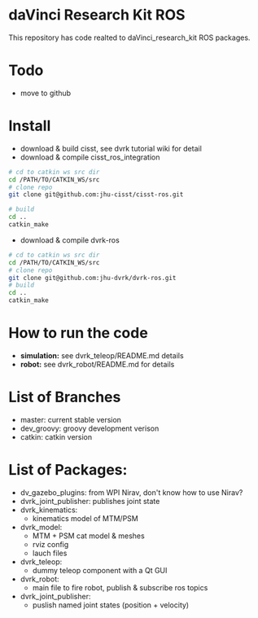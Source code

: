daVinci Research Kit ROS
====================
This repository has code realted to daVinci\_research\_kit ROS packages. 

# Todo
* move to github 

# Install 
* download & build cisst, see dvrk tutorial wiki for detail 
* download & compile cisst\_ros\_integration

```sh
# cd to catkin ws src dir
cd /PATH/TO/CATKIN_WS/src
# clone repo
git clone git@github.com:jhu-cisst/cisst-ros.git

# build 
cd ..
catkin_make
```
* download & compile dvrk-ros

```sh
# cd to catkin ws src dir
cd /PATH/TO/CATKIN_WS/src
# clone repo
git clone git@github.com:jhu-dvrk/dvrk-ros.git
# build 
cd ..
catkin_make
```

# How to run the code
* **simulation:** see dvrk_teleop/README.md details
* **robot:** see dvrk_robot/README.md for details 

# List of Branches
* master: current stable version
* dev\_groovy: groovy development verison
* catkin: catkin version 

# List of Packages:
* dv\_gazebo\_plugins: from WPI Nirav, don't know how to use Nirav? 
* dvrk\_joint\_publisher: publishes joint state
* dvrk_kinematics:
  * kinematics model of MTM/PSM
* dvrk_model:
  * MTM + PSM cat model & meshes
  * rviz config
  * lauch files
* dvrk_teleop:
  * dummy teleop component with a Qt GUI
* dvrk_robot: 
  * main file to fire robot, publish & subscribe ros topics 
* dvrk\_joint\_publisher:
  * puslish named joint states (position + velocity)
  
